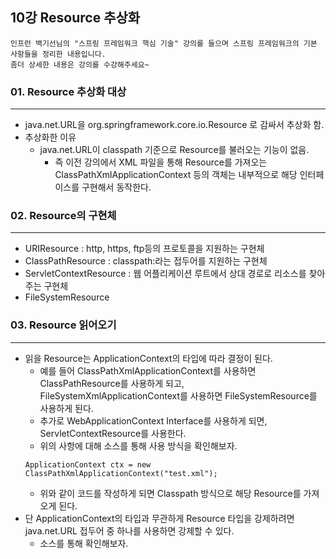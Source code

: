 ## 10강 Resource 추상화

```
인프런 백기선님의 "스프링 프레임워크 핵심 기술" 강의를 들으며 스프링 프레임워크의 기본 사항들을 정리한 내용입니다.
좀더 상세한 내용은 강의를 수강해주세요~
```
### 01. Resource 추상화 대상
---
- java.net.URL을 org.springframework.core.io.Resource 로 감싸서 추상화 함.
- 추상화한 이유
    - java.net.URL이 classpath 기준으로 Resource를 불러오는 기능이 없음.
        - 즉 이전 강의에서 XML 파일을 통해 Resource를 가져오는 ClassPathXmlApplicationContext 등의 객체는 내부적으로 해당 인터페이스를 구현해서 동작한다.
    

### 02. Resource의 구현체
---
- URIResource : http, https, ftp등의 프로토콜을 지원하는 구현체
- ClassPathResource : classpath:라는 접두어를 지원하는 구현체
- ServletContextResource : 웹 어플리케이션 루트에서 상대 경로로 리소스를 찾아주는 구현체
- FileSystemResource 

### 03. Resource 읽어오기
---
- 읽을 Resource는 ApplicationContext의 타입에 따라 결정이 된다.
    - 예를 들어 ClassPathXmlApplicationContext를 사용하면 ClassPathResource를 사용하게 되고, FileSystemXmlApplicationContext를 사용하면 FileSystemResource를 사용하게 된다.
    - 추가로 WebApplicationContext Interface를 사용하게 되면, ServletContextResource를 사용한다.
    - 위의 사항에 대해 소스를 통해 사용 방식을 확인해보자.
    ```
    ApplicationContext ctx = new ClassPathXmlApplicationContext("test.xml");
    ```
    - 위와 같이 코드를 작성하게 되면 Classpath 방식으로 해당 Resource를 가져오게 된다.
- 단 ApplicationContext의 타입과 무관하게 Resource 타입을 강제하려면 java.net.URL 접두어 중 하나를 사용하면 강제할 수 있다.
    - 소스를 통해 확인해보자.
    
